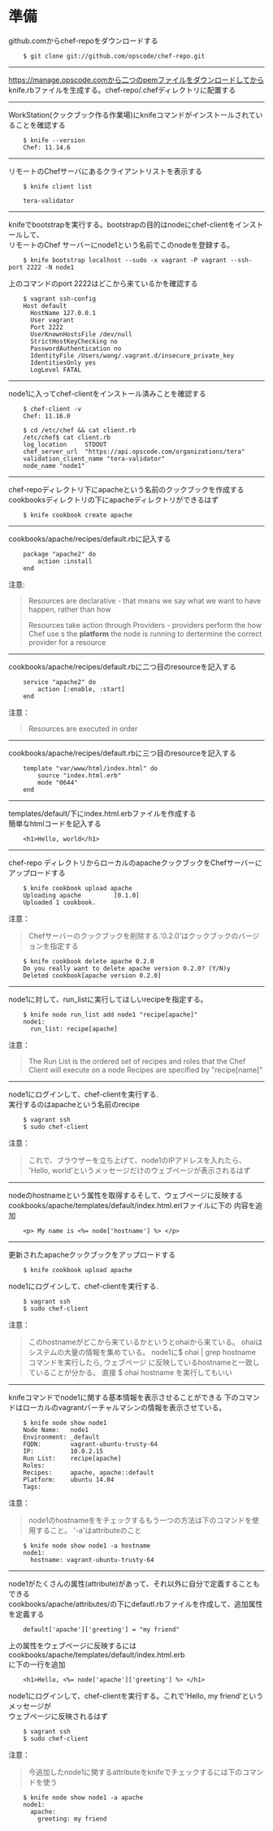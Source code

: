 準備
======

github.comからchef-repoをダウンロードする

        $ git clone git://github.com/opscode/chef-repo.git

----

https://manage.opscode.comから二つのpemファイルをダウンロードしてから  
knife.rbファイルを生成する。chef-repo/.chefディレクトリに配置する  




----

WorkStation(クックブック作る作業場)にknifeコマンドがインストールされていることを確認する

        $ knife --version
        Chef: 11.14.6




----

リモートのChefサーバにあるクライアントリストを表示する

        $ knife client list

        tera-validator
----

knifeでbootstrapを実行する。bootstrapの目的はnodeにchef-clientをインストールして、  
リモートのChef サーバーにnode1という名前でこのnodeを登録する。  

        $ knife bootstrap localhost --sudo -x vagrant -P vagrant --ssh-port 2222 -N node1

上のコマンドのport 2222はどこから来ているかを確認する

        $ vagrant ssh-config
        Host default
          HostName 127.0.0.1
          User vagrant
          Port 2222
          UserKnownHostsFile /dev/null
          StrictHostKeyChecking no
          PasswordAuthentication no
          IdentityFile /Users/wang/.vagrant.d/insecure_private_key
          IdentitiesOnly yes
          LogLevel FATAL





----

node1に入ってchef-clientをインストール済みことを確認する

        $ chef-client -v
        Chef: 11.16.0
        
        $ cd /etc/chef && cat client.rb
        /etc/chef$ cat client.rb
        log_location     STDOUT
        chef_server_url  "https://api.opscode.com/organizations/tera"
        validation_client_name "tera-validator"
        node_name "node1"



----

chef-repoディレクトリ下にapacheという名前のクックブックを作成する  
cookbooksディレクトリの下にapacheディレクトリができるはず

        $ knife cookbook create apache



----

cookbooks/apache/recipes/default.rbに記入する  

        package "apache2" do
            action :install
        end

注意:  
> Resources are declarative - that means 
> we say what we want to have happen, 
> rather than how
>
> Resources take action through Providers - providers 
> perform the how Chef use s the **platform** the node 
> is running to dertermine the correct provider for a resource



----

 cookbooks/apache/recipes/default.rbに二つ目のresourceを記入する  

        service "apache2" do
            action [:enable, :start]
        end
注意：  
> Resources are executed in order


----

cookbooks/apache/recipes/default.rbに三つ目のresourceを記入する  

        template "var/www/html/index.html" do
            source "index.html.erb"
            mode "0644"
        end


----

templates/default/下にindex.html.erbファイルを作成する  
簡単なhtmlコードを記入する  

        <h1>Hello, world</h1>


----

chef-repo ディレクトリからローカルのapacheクックブックをChefサーバーにアップロードする

        $ knife cookbook upload apache
        Uploading apache         [0.1.0]
        Uploaded 1 cookbook.

注意：  
>Chefサーバーのクックブックを削除する.'0.2.0'はクックブックのバージョンを指定する

        $ knife cookbook delete apache 0.2.0
        Do you really want to delete apache version 0.2.0? (Y/N)y
        Deleted cookbook[apache version 0.2.0]


----

node1に対して、run_listに実行してほしいrecipeを指定する。

        $ knife node run_list add node1 "recipe[apache]"
        node1:
          run_list: recipe[apache]

注意：
> The Run List is the ordered set of recipes and roles that the 
> Chef Client will execute on a node
> Recipes are specified by "recipe[name]"



----

node1にログインして、chef-clientを実行する.  
実行するのはapacheという名前のrecipe

        $ vagrant ssh
        $ sudo chef-client

注意：
> これで、ブラウザーを立ち上げて、node1のIPアドレスを入れたら、
> 'Hello, world'というメッセージだけのウェブページが表示されるはず



----

nodeのhostnameという属性を取得するそして、ウェブページに反映する
cookbooks/apache/templates/default/index.html.erlファイルに下の
内容を追加

        <p> My name is <%= node['hostname'] %> </p>


----

更新されたapacheクックブックをアップロードする

        $ knife cookbook upload apache

node1にログインして、chef-clientを実行する.  

        $ vagrant ssh
        $ sudo chef-client

注意：
> このhostnameがどこから来ているかというとohaiから来ている。
> ohaiはシステムの大量の情報を集めている。
> node1に$ ohai | grep hostname コマンドを実行したら, ウェブページ
> に反映しているhostnameと一致していることが分かる。
> 直接 $ ohai hostname を実行してもいい


----

knifeコマンドでnode1に関する基本情報を表示させることができる
下のコマンドはローカルのvagrantバーチャルマシンの情報を表示させている。

        $ knife node show node1
        Node Name:   node1
        Environment: _default
        FQDN:        vagrant-ubuntu-trusty-64
        IP:          10.0.2.15
        Run List:    recipe[apache]
        Roles:
        Recipes:     apache, apache::default
        Platform:    ubuntu 14.04
        Tags:

注意：
> node1のhostnameををチェックするもう一つの方法は下のコマンドを使用すること。
> '-a'はattributeのこと

        $ knife node show node1 -a hostname
        node1:
          hostname: vagrant-ubuntu-trusty-64

----

node1がたくさんの属性(attribute)があって、それ以外に自分で定義することもできる  
cookbooks/apache/attributes/の下にdefautl.rbファイルを作成して、追加属性を定義する

        default['apache']['greeting'] = "my friend"

上の属性をウェブページに反映するにはcookbooks/apache/templates/default/index.html.erb  
に下の一行を追加

        <h1>Hello, <%= node['apache']['greeting'] %> </h1>

node1にログインして、chef-clientを実行する。これで'Hello, my friend'というメッセージが  
ウェブページに反映されるはず

        $ vagrant ssh
        $ sudo chef-client

注意：
> 今追加したnode1に関するattributeをknifeでチェックするには下のコマンドを使う

        $ knife node show node1 -a apache
        node1:
          apache:
            greeting: my friend


